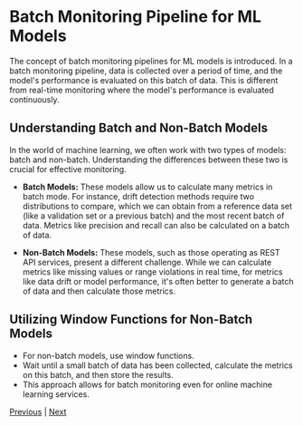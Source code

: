# Batch Monitoring Pipeline for ML Models

The concept of batch monitoring pipelines for ML models is introduced. In a batch monitoring pipeline, data is collected over a period of time, and the model's performance is evaluated on this batch of data. This is different from real-time monitoring where the model's performance is evaluated continuously.


## Understanding Batch and Non-Batch Models

In the world of machine learning, we often work with two types of models: batch and non-batch. Understanding the differences between these two is crucial for effective monitoring.

- **Batch Models:** These models allow us to calculate many metrics in batch mode. For instance, drift detection methods require two distributions to compare, which we can obtain from a reference data set (like a validation set or a previous batch) and the most recent batch of data. Metrics like precision and recall can also be calculated on a batch of data.

- **Non-Batch Models:** These models, such as those operating as REST API services, present a different challenge. While we can calculate metrics like missing values or range violations in real time, for metrics like data drift or model performance, it's often better to generate a batch of data and then calculate those metrics.


## Utilizing Window Functions for Non-Batch Models

- For non-batch models, use window functions.
- Wait until a small batch of data has been collected, calculate the metrics on this batch, and then store the results.
- This approach allows for batch monitoring even for online machine learning services.


[Previous](intro.md) | [Next](scheme.md)